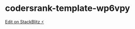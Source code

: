 # codersrank-template-wp6vpy

[Edit on StackBlitz ⚡️](https://stackblitz.com/edit/codersrank-template-wp6vpy)